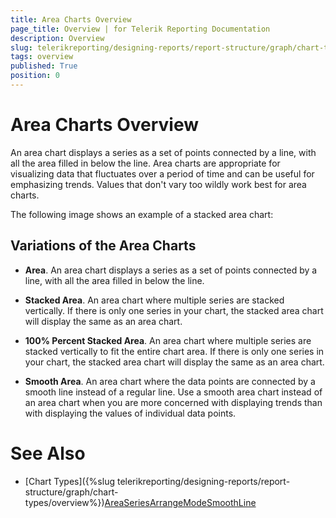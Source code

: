 ```yaml
---
title: Area Charts Overview
page_title: Overview | for Telerik Reporting Documentation
description: Overview
slug: telerikreporting/designing-reports/report-structure/graph/chart-types/area-charts/overview
tags: overview
published: True
position: 0
---
```


# Area Charts Overview



An area chart displays a series as a set of points connected by a line, with all the area filled in below the line.
        Area charts are appropriate for visualizing data that fluctuates over a period of time and can be useful for emphasizing trends.
        Values that don't vary too wildly work best for area charts.
      

The following image shows an example of a stacked area chart:

## Variations of the Area Charts

* __Area__. An area chart displays a series as a set of points connected by a line, with all the area filled in below the line.
            

* __Stacked Area__. An area chart where multiple series are stacked vertically.
              If there is only one series in your chart, the stacked area chart will display the same as an area chart.
            

* __100% Percent Stacked Area__. An area chart where multiple series are stacked vertically
              to fit the entire chart area. If there is only one series in your chart, the stacked area chart will display the same as an area chart.
            

* __Smooth Area__. An area chart where the data points are connected by a smooth line instead of a regular line.
              Use a smooth area chart instead of an area chart when you are more concerned with displaying trends than with displaying the values of individual data points.
            

# See Also


 * [Chart Types]({%slug telerikreporting/designing-reports/report-structure/graph/chart-types/overview%})[AreaSeries](/reporting/api/Telerik.Reporting.AreaSeries)[ArrangeMode](/reporting/api/Telerik.Reporting.GraphSeries2D#Telerik_Reporting_GraphSeries2D_ArrangeMode)[SmoothLine](/reporting/api/Telerik.Reporting.AreaSeries#Telerik_Reporting_AreaSeries_SmoothLine)
